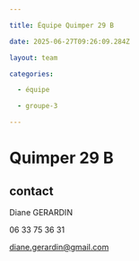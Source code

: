 ```yaml
---

title: Équipe Quimper 29 B

date: 2025-06-27T09:26:09.284Z

layout: team

categories:

  - équipe

  - groupe-3

---
```


# Quimper 29 B



## contact 

Diane GERARDIN

06 33 75 36 31

diane.gerardin@gmail.com

